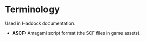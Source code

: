 # Terminology
Used in Haddock documentation.

  * **ASCF:** Amagami script format (the SCF files in game assets).
